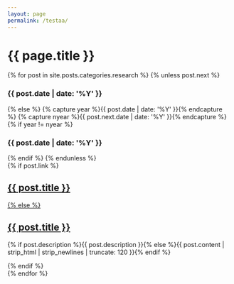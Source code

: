 ```yaml
---
layout: page
permalink: /testaa/
---
```


<div id="index">
  <h1>{{ page.title }}</h1>
  {% for post in site.posts.categories.research %}  
  {% unless post.next %}
    <h3>{{ post.date | date: '%Y' }}</h3>
    {% else %}
      {% capture year %}{{ post.date | date: '%Y' }}{% endcapture %}
      {% capture nyear %}{{ post.next.date | date: '%Y' }}{% endcapture %}
      {% if year != nyear %}
        <h3>{{ post.date | date: '%Y' }}</h3>
      {% endif %}
    {% endunless %}
    <article>
      {% if post.link %}
        <h2><a href="{{ site.url }}{{ post.url }}" title="{{ post.title }}">{{ post.title }}</a> <a href="{{ post.link }}" target="_blank" title="{{ post.title }}"><i class="icon-link"></i></h2>
      {% else %}
        <h2><a href="{{ site.url }}{{ post.url }}" title="{{ post.title }}">{{ post.title }}</a></h2>
        <p>{% if post.description %}{{ post.description }}{% else %}{{ post.content | strip_html | strip_newlines | truncate: 120 }}{% endif %}</p>
      {% endif %}
    </article>
  {% endfor %}
</div><!-- /#index -->
